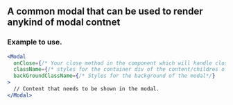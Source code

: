 ## A common modal that can be used to render anykind of modal contnet

### Example to use.

```jsx
<Modal
  onClose={/* Your close method in the component which will handle closing or opening of modal*/}
  className={/* styles for the container div of the content/childres of this modal*/}
  backGroundClassName={/* Styles for the background of the modal*/}
>
  // Content that needs to be shown in the modal.
</Modal>
```

